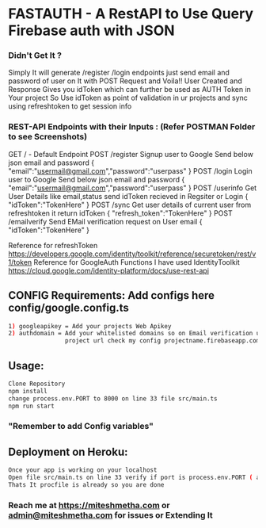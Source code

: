 # FASTAUTH - A RestAPI to Use Query Firebase auth with JSON 

### Didn't Get It ? 
Simply It will generate /register /login endpoints just send email and password of user on It with POST Request and Voila!! 
User Created and Response Gives you idToken which can further be used as AUTH Token in Your project
So Use idToken as point of validation in ur projects and sync using refreshtoken to get session info

### REST-API Endpoints with their Inputs : (Refer POSTMAN Folder to see Screenshots)
GET     / - Default Endpoint 
POST    /register Signup user to Google Send below json email and password
                        { "email":"usermail@gmail.com","password":"userpass"  }
POST    /login Login user to Google Send below json email and password
                        { "email":"usermail@gmail.com","password":"userpass" }
POST    /userinfo Get User Details like email,status send idToken recieved in Regsiter or Login
                        {  "idToken":"TokenHere" }
POST    /sync Get user details of current user from refreshtoken it return idToken
                        { "refresh_token":"TokenHere" }
POST    /emailverify Send EMail verification request on User email 
                        { "idToken":"TokenHere" }
        
Reference for refreshToken https://developers.google.com/identity/toolkit/reference/securetoken/rest/v1/token
Reference for GoogleAuth Functions I have used IdentityToolkit https://cloud.google.com/identity-platform/docs/use-rest-api

## CONFIG Requirements: Add configs here config/google.config.ts
```bash
1) googleapikey = Add your projects Web Apikey
2) authdomain = Add your whitelisted domains so on Email verification user will be redirected to your domain you can use 
                project url check my config projectname.firebaseapp.com 
```
## Usage: 
```bash
Clone Repository
npm install
change process.env.PORT to 8000 on line 33 file src/main.ts
npm run start 
```

### "Remember to add Config variables"

## Deployment on Heroku:
```bash
Once your app is working on your localhost
Open file src/main.ts on line 33 verify if port is process.env.PORT ( await app.listen(process.env.PORT, '0.0.0.0');)
Thats It procfile is already so you are done 
```

### Reach me at https://miteshmetha.com or admin@miteshmetha.com for issues or Extending It 